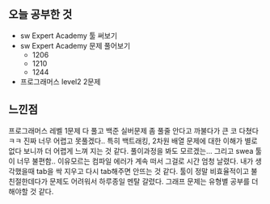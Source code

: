 ## 오늘 공부한 것

- sw Expert Academy 툴 써보기
- sw Expert Academy 문제 풀어보기
    - 1206
    - 1210
    - 1244
- 프로그래머스 level2 2문제


## 느낀점

프로그래머스 레벨 1문제 다 풀고 백준 실버문제 좀 풀줄 안다고 까불다가 큰 코 다쳤다 ㅋㅋ 진짜 너무 어렵고 못풀겠다.. 특히 백트래킹, 2차원 배열 문제에 대한 이해가 별로 없다 보니까 더 어렵게 느껴 지는 것 같다. 풀이과정을 봐도 모르겠는... 그리고 swea 툴이 너무 불편함.. 이유모르는 컴파일 에러가 계속 떠서 그걸로 시간 엄청 날렸다. 내가 생각했을때 tab을 싹 지우고 다시 tab해주면 안뜨는 것 같다. 툴이 정말 비효율적이고 불친절한데다가 문제도 어려워서 하루종일 멘탈 갈렸다. 그래프 문제는 유형별 공부를 더 해야할 것 같다. 
